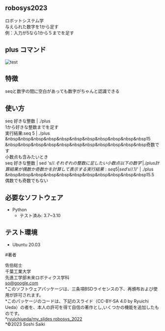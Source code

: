 ## robosys2023

ロボットシステム学  
与えられた数字を1から足す  
例：入力が5なら1から５までを足す

## plus コマンド

![test](https://github.com/Sousaiky/robosys2023/actions/workflows/test.yml/badge.svg) 

## 特徴

seqと数字の間に空白があっても数字がちゃんと認識できる

## 使い方

seq 好きな整数 | ./plus  
1から好きな整数までを足す  
実行結果:seq 5 | ./plus  
&nbsp&nbsp&nbsp&nbsp&nbsp&nbsp&nbsp&nbsp&nbsp&nbsp&nbsp15  
&nbsp&nbsp&nbsp&nbsp&nbsp&nbsp&nbsp&nbsp&nbsp&nbsp&nbsp奇数です  
小数点も含みたいとき  
seq 好きな整数 | sed 's/$/.それぞれの整数に足したい小数点以下の数字' | ./plus  
計算結果が偶数か奇数かを計算して表示する  
実行結果:seq 5 | sed 's/$/.1/' | ./plus  
&nbsp&nbsp&nbsp&nbsp&nbsp&nbsp&nbsp&nbsp&nbsp&nbsp&nbsp15.5  
           偶数でも奇数でもない  

## 必要なソフトウェア

* Python  
  * テスト済み: 3.7~3.10  

## テスト環境

* Ubuntu 20.03

#著者

佐伯総士  
千葉工業大学  
先進工学部未来ロボティクス学科  
so@google.com  
*このソフトウェアパッケージは、三条項BSDライセンスの下、再頒布および使用が許可されます。  
*このパッケージのコードは、下記のスライド（CC-BY-SA 4.0 by Ryuichi Ueda）の者を、本人の許可を得て自信の著作とし,いくつかの機能を追加したものです。  
*[ryuichiueda/my_slides robosys_2022](https://github.com/ryuichiueda/my_slides/tree/master/robosys_2022)  
*©2023 Soshi Saiki
